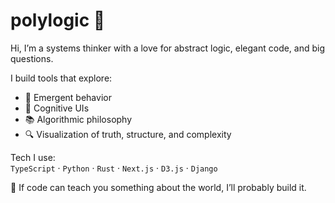 # polylogic 🧠

Hi, I’m a systems thinker with a love for abstract logic, elegant code, and big questions.

I build tools that explore:
- 🧪 Emergent behavior
- 🧭 Cognitive UIs
- 📚 Algorithmic philosophy
- 🔍 Visualization of truth, structure, and complexity

Tech I use:  
`TypeScript` · `Python` · `Rust` · `Next.js` · `D3.js` · `Django`

📍 If code can teach you something about the world, I’ll probably build it.

